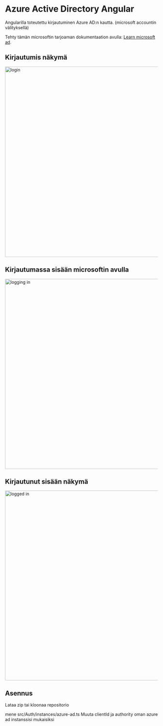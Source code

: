 # Azure Active Directory Angular

Angularilla toteutettu kirjautuminen Azure AD:n kautta. (microsoft accountin välityksellä)

Tehty tämän microsoftin tarjoaman dokumentaation avulla:  [Learn microsoft ad]([https://duckduckgo.com](https://learn.microsoft.com/en-us/azure/active-directory/develop/tutorial-v2-angular-auth-code)). 

## Kirjautumis näkymä
<img width="627" alt="login" src="https://github.com/ChristianKatka/azure-active-directory-angular/assets/42738047/76f8b543-59c4-40d5-ba93-d3c1a2d130c6">


## Kirjautumassa sisään microsoftin avulla
<img width="626" alt="logging in" src="https://github.com/ChristianKatka/azure-active-directory-angular/assets/42738047/e83fa0a9-20a1-4d17-9c7e-30ef57a3e9b2">

## Kirjautunut sisään näkymä
<img width="625" alt="logged in" src="https://github.com/ChristianKatka/azure-active-directory-angular/assets/42738047/2add278d-3a5d-4e4f-9574-a33e8a88ef00">


## Asennus

Lataa zip tai kloonaa repositorio

mene src/Auth/instances/azure-ad.ts
Muuta clientId ja authority oman azure ad instanssisi mukaisiksi
